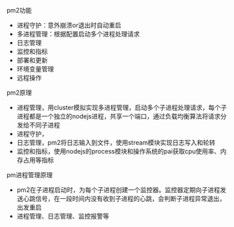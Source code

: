 pm2功能

- 进程守护：意外崩溃or退出时自动重启
- 多进程管理：根据配置启动多个进程处理请求
- 日志管理
- 监控和指标
- 部署和更新
- 环境变量管理
- 远程操作

pm2原理

- 进程管理，用cluster模拟实现多进程管理，启动多个子进程处理请求，每个子进程都是一个独立的nodejs进程，共享一个端口，通过负载均衡算法将请求分发给不同子进程
- 进程守护，
- 日志管理，pm2将日志输入到文件，使用stream模块实现日志写入和轮转
- 监控和指标，使用nodejs的process模块和操作系统的pai获取cpu使用率、内存占用等指标

pm进程管理原理
- pm2在子进程启动时，为每个子进程创建一个监控器。监控器定期向子进程发送心跳信号，在一段时间内没有收到子进程的心跳，会判断子进程异常退出，出发重启
- 进程管理、日志管理、监控报警等








